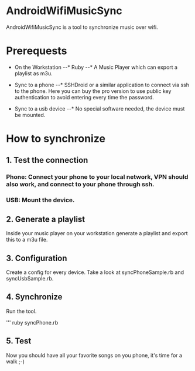 # AndroidWifiMusicSync

AndroidWifiMusicSync is a tool to synchronize music over wifi.

# Prerequests

* On the Workstation
--* Ruby
--* A Music Player which can export a playlist as m3u.

* Sync to a phone
--* SSHDroid or a similar application to connect via ssh to the phone. Here you can buy the pro version to use public key authentication to avoid entering every time the password.

* Sync to a usb device
--* No special software needed, the device must be mounted.

# How to synchronize

## 1. Test the connection

### Phone: Connect your phone to your local network, VPN should also work, and connect to your phone through ssh.

### USB: Mount the device.

## 2. Generate a playlist
Inside your music player on your workstation generate a playlist and export this to a m3u file.

## 3. Configuration
Create a config for every device. Take a look at syncPhoneSample.rb and syncUsbSample.rb.

## 4. Synchronize
Run the tool.

''' ruby syncPhone.rb

## 5. Test
Now you should have all your favorite songs on you phone, it's time for a walk ;-)
